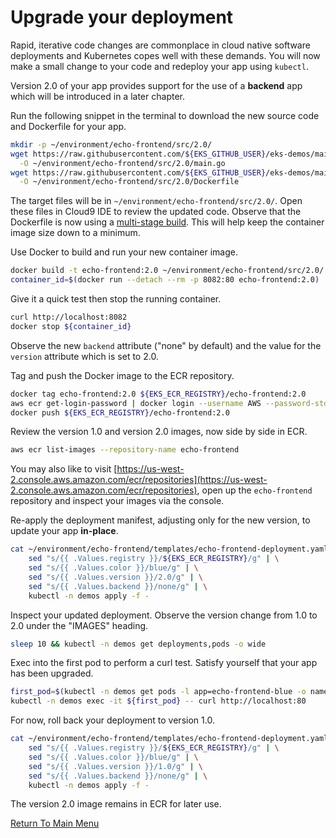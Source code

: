 # Upgrade your deployment

Rapid, iterative code changes are commonplace in cloud native software deployments and Kubernetes copes well with these demands.
You will now make a small change to your code and redeploy your app using `kubectl`.

Version 2.0 of your app provides support for the use of a **backend** app which will be introduced in a later chapter.

Run the following snippet in the terminal to download the new source code and Dockerfile for your app.
```bash
mkdir -p ~/environment/echo-frontend/src/2.0/
wget https://raw.githubusercontent.com/${EKS_GITHUB_USER}/eks-demos/main/echo-frontend/src/2.0/main.go \
  -O ~/environment/echo-frontend/src/2.0/main.go
wget https://raw.githubusercontent.com/${EKS_GITHUB_USER}/eks-demos/main/echo-frontend/src/2.0/Dockerfile \
  -O ~/environment/echo-frontend/src/2.0/Dockerfile
```

The target files will be in `~/environment/echo-frontend/src/2.0/`.
Open these files in Cloud9 IDE to review the updated code.
Observe that the Dockerfile is now using a [multi-stage build](https://docs.docker.com/develop/develop-images/multistage-build/).
This will help keep the container image size down to a minimum.

Use Docker to build and run your new container image.
```bash
docker build -t echo-frontend:2.0 ~/environment/echo-frontend/src/2.0/
container_id=$(docker run --detach --rm -p 8082:80 echo-frontend:2.0)
```

Give it a quick test then stop the running container.
```bash
curl http://localhost:8082
docker stop ${container_id}
```

Observe the new `backend` attribute ("none" by default) and the value for the `version` attribute which is set to 2.0.

Tag and push the Docker image to the ECR repository.
```bash
docker tag echo-frontend:2.0 ${EKS_ECR_REGISTRY}/echo-frontend:2.0
aws ecr get-login-password | docker login --username AWS --password-stdin ${EKS_ECR_REGISTRY}
docker push ${EKS_ECR_REGISTRY}/echo-frontend:2.0
```

Review the version 1.0 and version 2.0 images, now side by side in ECR.
```bash
aws ecr list-images --repository-name echo-frontend
```

You may also like to visit [https://us-west-2.console.aws.amazon.com/ecr/repositories](https://us-west-2.console.aws.amazon.com/ecr/repositories), open up the `echo-frontend` repository and inspect your images via the console.

Re-apply the deployment manifest, adjusting only for the new version, to update your app **in-place**.
```bash
cat ~/environment/echo-frontend/templates/echo-frontend-deployment.yaml | \
    sed "s/{{ .Values.registry }}/${EKS_ECR_REGISTRY}/g" | \
    sed "s/{{ .Values.color }}/blue/g" | \
    sed "s/{{ .Values.version }}/2.0/g" | \
    sed "s/{{ .Values.backend }}/none/g" | \
    kubectl -n demos apply -f -
```

Inspect your updated deployment.
Observe the version change from 1.0 to 2.0 under the "IMAGES" heading.
```bash
sleep 10 && kubectl -n demos get deployments,pods -o wide
```

Exec into the first pod to perform a curl test.
Satisfy yourself that your app has been upgraded.
```bash
first_pod=$(kubectl -n demos get pods -l app=echo-frontend-blue -o name | head -1)
kubectl -n demos exec -it ${first_pod} -- curl http://localhost:80
```

For now, roll back your deployment to version 1.0.
```bash
cat ~/environment/echo-frontend/templates/echo-frontend-deployment.yaml | \
    sed "s/{{ .Values.registry }}/${EKS_ECR_REGISTRY}/g" | \
    sed "s/{{ .Values.color }}/blue/g" | \
    sed "s/{{ .Values.version }}/1.0/g" | \
    sed "s/{{ .Values.backend }}/none/g" | \
    kubectl -n demos apply -f -
```

The version 2.0 image remains in ECR for later use.

[Return To Main Menu](/README.md)